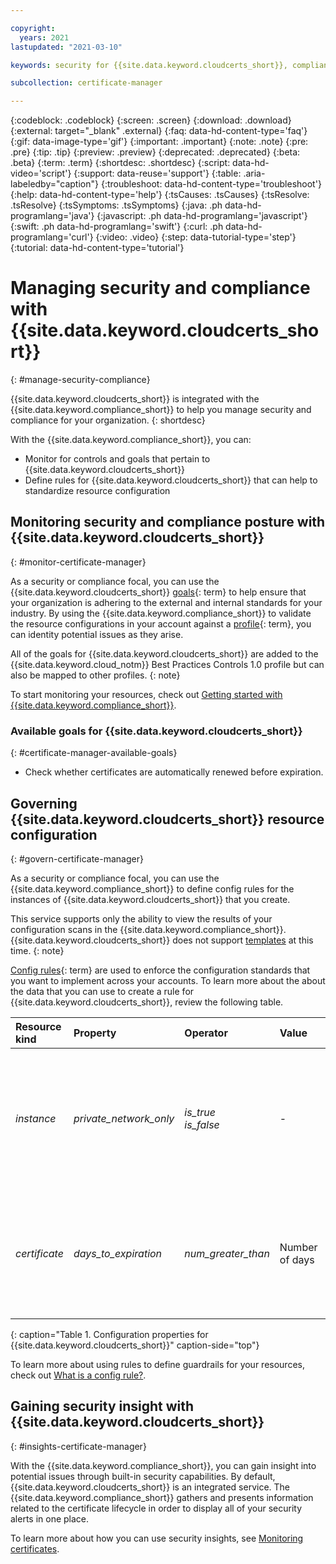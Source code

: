```yaml
---

copyright:
  years: 2021
lastupdated: "2021-03-10"

keywords: security for {{site.data.keyword.cloudcerts_short}}, compliance for {{site.data.keyword.cloudcerts_short}}, security and compliance for {{site.data.keyword.cloudcerts_short}}, rules for {{site.data.keyword.cloudcerts_short}},

subcollection: certificate-manager

---
```


{:codeblock: .codeblock}
{:screen: .screen}
{:download: .download}
{:external: target="_blank" .external}
{:faq: data-hd-content-type='faq'}
{:gif: data-image-type='gif'}
{:important: .important}
{:note: .note}
{:pre: .pre}
{:tip: .tip}
{:preview: .preview}
{:deprecated: .deprecated}
{:beta: .beta}
{:term: .term}
{:shortdesc: .shortdesc}
{:script: data-hd-video='script'}
{:support: data-reuse='support'}
{:table: .aria-labeledby="caption"}
{:troubleshoot: data-hd-content-type='troubleshoot'}
{:help: data-hd-content-type='help'}
{:tsCauses: .tsCauses}
{:tsResolve: .tsResolve}
{:tsSymptoms: .tsSymptoms}
{:java: .ph data-hd-programlang='java'}
{:javascript: .ph data-hd-programlang='javascript'}
{:swift: .ph data-hd-programlang='swift'}
{:curl: .ph data-hd-programlang='curl'}
{:video: .video}
{:step: data-tutorial-type='step'}
{:tutorial: data-hd-content-type='tutorial'}



# Managing security and compliance with {{site.data.keyword.cloudcerts_short}}
{: #manage-security-compliance}

{{site.data.keyword.cloudcerts_short}} is integrated with the {{site.data.keyword.compliance_short}} to help you manage security and compliance for your organization.
{: shortdesc}

With the {{site.data.keyword.compliance_short}}, you can:

* Monitor for controls and goals that pertain to {{site.data.keyword.cloudcerts_short}}
* Define rules for {{site.data.keyword.cloudcerts_short}} that can help to standardize resource configuration

## Monitoring security and compliance posture with {{site.data.keyword.cloudcerts_short}}
{: #monitor-certificate-manager}

As a security or compliance focal, you can use the {{site.data.keyword.cloudcerts_short}} [goals](#x2117978){: term} to help ensure that your organization is adhering to the external and internal standards for your industry. By using the {{site.data.keyword.compliance_short}} to validate the resource configurations in your account against a [profile](#x2034950){: term}, you can identity potential issues as they arise.

All of the goals for {{site.data.keyword.cloudcerts_short}} are added to the {{site.data.keyword.cloud_notm}} Best Practices Controls 1.0 profile but can also be mapped to other profiles.
{: note}

To start monitoring your resources, check out [Getting started with {{site.data.keyword.compliance_short}}](/docs/security-compliance?topic=security-compliance-getting-started).

### Available goals for {{site.data.keyword.cloudcerts_short}}
{: #certificate-manager-available-goals}

* Check whether certificates are automatically renewed before expiration.



## Governing {{site.data.keyword.cloudcerts_short}} resource configuration
{: #govern-certificate-manager}

As a security or compliance focal, you can use the {{site.data.keyword.compliance_short}} to define config rules for the instances of {{site.data.keyword.cloudcerts_short}} that you create.

This service supports only the ability to view the results of your configuration scans in the {{site.data.keyword.compliance_short}}. {{site.data.keyword.cloudcerts_short}} does not support [templates](/docs/security-compliance?topic=security-compliance-what-is-template) at this time.
{: note}

[Config rules](#x3084914){: term} are used to enforce the configuration standards that you want to implement across your accounts. To learn more about the about the data that you can use to create a rule for {{site.data.keyword.cloudcerts_short}}, review the following table.


| Resource kind | Property | Operator| Value | Description |
|:--------------|:---------|:--------------|:------|:------------|
| *instance* | *private_network_only* | *is_true*<br>*is_false* | - | Indicates whether access to an instance of the service is allowed only through a private network. |
| *certificate* | *days_to_expiration* | *num_greater_than*| Number of days | Checks whether the number of days before a certificate expires is greater than the specified value. |
{: caption="Table 1. Configuration properties for {{site.data.keyword.cloudcerts_short}}" caption-side="top"}

To learn more about using rules to define guardrails for your resources, check out [What is a config rule?](/docs/security-compliance?topic=security-compliance-what-is-rule).


## Gaining security insight with {{site.data.keyword.cloudcerts_short}}
{: #insights-certificate-manager}

With the {{site.data.keyword.compliance_short}}, you can gain insight into potential issues through built-in security capabilities. By default, {{site.data.keyword.cloudcerts_short}} is an integrated service. The {{site.data.keyword.compliance_short}} gathers and presents information related to the certificate lifecycle in order to display all of your security alerts in one place.

To learn more about how you can use security insights, see [Monitoring certificates](/docs/security-advisor?topic=security-advisor-setup-services#setup-certificates).

